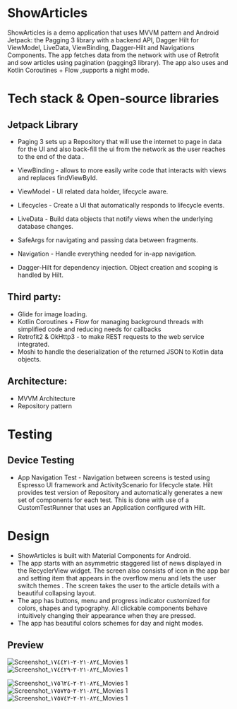 # ShowArticles
ShowArticles is a demo application that uses MVVM pattern and Android Jetpack: the Pagging 3 library with a backend API, Dagger Hilt 
for ViewModel, LiveData, ViewBinding, Dagger-Hilt and Navigations Components. The app fetches data from the network with use of Retrofit and sow articles using pagination (pagging3 library). The app also uses and Kotlin Coroutines + Flow ,supports  a night mode.

# Tech stack & Open-source libraries
## Jetpack Library

* Paging 3 sets up a Repository that will use the internet to page in data for the UI and also back-fill the ui from the network as the user reaches to the end of the data .

* ViewBinding - allows to more easily write code that interacts with views and replaces findViewById.

* ViewModel - UI related data holder, lifecycle aware.

* Lifecycles - Create a UI that automatically responds to lifecycle events.

* LiveData - Build data objects that notify views when the underlying database changes.

* SafeArgs for navigating and passing data between fragments.

* Navigation - Handle everything needed for in-app navigation.

* Dagger-Hilt for dependency injection. Object creation and scoping is handled by Hilt.

## Third party:
* Glide for image loading.
* Kotlin Coroutines + Flow for managing background threads with simplified code and reducing needs for callbacks
* Retrofit2 & OkHttp3 - to make REST requests to the web service integrated.
* Moshi to handle the deserialization of the returned JSON to Kotlin data objects.

## Architecture:
* MVVM Architecture
* Repository pattern

# Testing

## Device Testing
* App Navigation Test - Navigation between screens is tested using Espresso UI framework and ActivityScenario for lifecycle state. Hilt provides test version of Repository and automatically generates a new set of components for each test. This is done with use of a CustomTestRunner that uses an Application configured with Hilt. 
 

# Design
* ShowArticles is built with Material Components for Android.
* The app starts with an asymmetric staggered list of news displayed in the RecyclerView widget. The screen also consists of icon in the app bar and setting item that appears in the overflow menu and lets the user switch themes . The screen takes the user to the article details with a beautiful collapsing layout.
* The app has buttons, menu and progress indicator customized for colors, shapes and typography. All clickable components behave intuitively changing their appearance when they are pressed.
* The app has beautiful colors schemes for day and night modes.

## Preview

![Screenshot_٢٠٢١٠٨٢٤-١٧٤٤٢١_Movies 1](https://user-images.githubusercontent.com/51680060/130650358-0cf65554-6a20-477e-bda3-b22a19816710.jpg) ![Screenshot_٢٠٢١٠٨٢٤-١٧٤٤٢٩_Movies 1](https://user-images.githubusercontent.com/51680060/130663170-237380f0-d714-4ad1-a805-61478136ffbf.jpg)

![Screenshot_٢٠٢١٠٨٢٤-١٧٥٦٢٤_Movies 1](https://user-images.githubusercontent.com/51680060/130652657-e6e21216-e856-49d7-a4c3-27a127f21d83.jpg)
![Screenshot_٢٠٢١٠٨٢٤-١٧٥٧٢٥_Movies 1](https://user-images.githubusercontent.com/51680060/130653069-95ee4080-8ee6-4733-b337-2f35087bf9d4.jpg)
![Screenshot_٢٠٢١٠٨٢٤-١٧٥٧٤٢_Movies 1](https://user-images.githubusercontent.com/51680060/130651037-fc1a132a-eabb-4940-9961-958ef01f782b.jpg)

